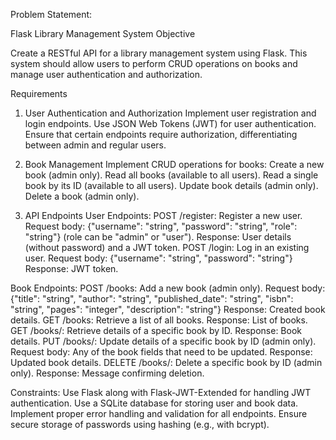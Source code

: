 Problem Statement: 

Flask Library Management System Objective
  
  Create a RESTful API for a library management system using Flask. This system should allow users to perform CRUD operations on books and manage user authentication and authorization.

Requirements
1. User Authentication and Authorization
  Implement user registration and login endpoints.
  Use JSON Web Tokens (JWT) for user authentication.
  Ensure that certain endpoints require authorization, differentiating between admin and regular users.

2. Book Management
  Implement CRUD operations for books:
  Create a new book (admin only).
  Read all books (available to all users).
  Read a single book by its ID (available to all users).
  Update book details (admin only).
  Delete a book (admin only).

3. API Endpoints
User Endpoints:
  POST /register: Register a new user.
  Request body: {"username": "string", "password": "string", "role": "string"} (role can be "admin" or "user").
  Response: User details (without password) and a JWT token.
  POST /login: Log in an existing user.
  Request body: {"username": "string", "password": "string"}
  Response: JWT token.

Book Endpoints:
  POST /books: Add a new book (admin only).
  Request body: {"title": "string", "author": "string", "published_date": "string", "isbn": "string", "pages": "integer", "description": "string"}
  Response: Created book details.
  GET /books: Retrieve a list of all books.
  Response: List of books.
  GET /books/<id>: Retrieve details of a specific book by ID.
  Response: Book details.
  PUT /books/<id>: Update details of a specific book by ID (admin only).
  Request body: Any of the book fields that need to be updated.
  Response: Updated book details.
  DELETE /books/<id>: Delete a specific book by ID (admin only).
  Response: Message confirming deletion.

Constraints:
  Use Flask along with Flask-JWT-Extended for handling JWT authentication.
  Use a SQLite database for storing user and book data.
  Implement proper error handling and validation for all endpoints.
  Ensure secure storage of passwords using hashing (e.g., with bcrypt).
